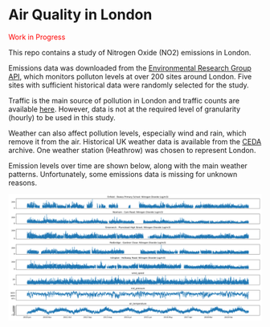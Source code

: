 # Air Quality in London
<p style="color:red;">Work in Progress</p>

This repo contains a study of Nitrogen Oxide (NO2) emissions in London.

Emissions data was downloaded from the  <a href="https://www.londonair.org.uk/Londonair/API/" target="_blank">Environmental Research Group API</a>, which monitors polluton levels at over 200 sites around London. Five sites with sufficient historical data were randomly selected for the study.

Traffic is the main source of pollution in London and traffic counts are available <a href="https://roadtraffic.dft.gov.uk/downloads" target="_blank">here</a>. However, data is not at the required level of granularity (hourly) to be used in this study.

Weather can also affect pollution levels, especially wind and rain, which remove it from the air. Historical UK weather data is available from the <a href="https://roadtraffic.dft.gov.uk/downloads" target="_blank">CEDA</a> archive. One weather station (Heathrow) was chosen to represent London.

Emission levels over time are shown below, along with the main weather patterns. Unfortunately, some emissions data is missing for unknown reasons.

![Emissions over time](/plots/data_raw.png)

